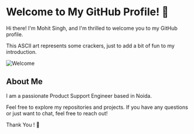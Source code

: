 # Welcome to My GitHub Profile! 👋

Hi there! I'm Mohit Singh, and I'm thrilled to welcome you to my GitHub profile.


This ASCII art represents some crackers, just to add a bit of fun to my introduction.

![Welcome](https://tenor.com/t8iWl5aWN81.gif)


## About Me

I am a passionate Product Support Engineer based in Noida.


Feel free to explore my repositories and projects. If you have any questions or just want to chat, feel free to reach out!

Thank You ! 🚀

